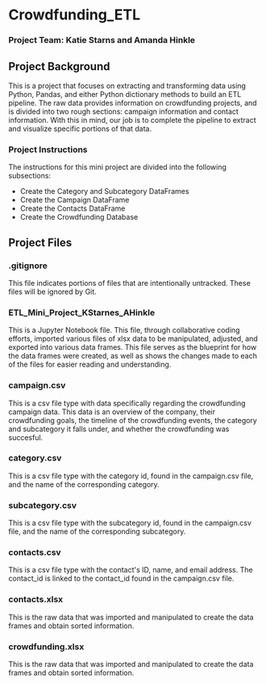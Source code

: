 # Crowdfunding_ETL

### Project Team: Katie Starns and Amanda Hinkle

## Project Background

This is a project that focuses on extracting and transforming data using Python, Pandas, and either Python dictionary methods to build an ETL pipeline. The raw data provides information on crowdfunding projects, and is divided into two rough sections: campaign information and contact information. With this in mind, our job is to complete the pipeline to extract and visualize specific portions of that data. 

### Project Instructions

The instructions for this mini project are divided into the following subsections:

* Create the Category and Subcategory DataFrames
* Create the Campaign DataFrame
* Create the Contacts DataFrame
* Create the Crowdfunding Database

## Project Files

### .gitignore

This file indicates portions of files that are intentionally untracked. These files will be ignored by Git.

### ETL_Mini_Project_KStarnes_AHinkle

This is a Jupyter Notebook file. This file, through collaborative coding efforts, imported various files of xlsx data to be manipulated, adjusted, and exported into various data frames. This file serves as the blueprint for how the data frames were created, as well as shows the changes made to each of the files for easier reading and understanding. 

### campaign.csv

This is a csv file type with data specifically regarding the crowdfunding campaign data. This data is an overview of the company, their crowdfunding goals, the timeline of the crowdfunding events, the category and subcategory it falls under, and whether the crowdfunding was succesful.

### category.csv

This is a csv file type with the category id, found in the campaign.csv file, and the name of the corresponding category.

### subcategory.csv

This is a csv file type with the subcategory id, found in the campaign.csv file, and the name of the corresponding subcategory.

### contacts.csv

This is a csv file type with the contact's ID, name, and email address. The contact_id is linked to the contact_id found in the campaign.csv file.

### contacts.xlsx

This is the raw data that was imported and manipulated to create the data frames and obtain sorted information.

### crowdfunding.xlsx

This is the raw data that was imported and manipulated to create the data frames and obtain sorted information.
